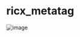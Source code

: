 # ricx_metatag

![image](https://github.com/zelbeus/ricx_metatag/assets/66686454/0e360409-b251-45e8-8a6c-9566dc33c52a)
